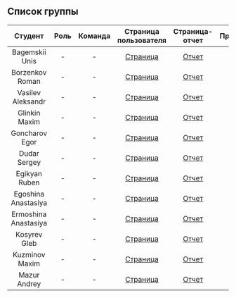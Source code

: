 
## Список группы

| Студент | Роль | Команда | Страница пользователя | Страница-отчет | Проект | Лаб 1 | Лаб 2 | Лаб 3 |
| :---:   | :-:  |   :-:   |   :-:    |  :-: |  :-:   |    :-:   |   :-:    |    :-:    |
| Bagemskii Unis | - | - | [Страница](https://github.com/shprechen) | [Отчет](https://shprechen.github.io) | - | - | - | - |
| Borzenkov Roman | - | - | [Страница](https://github.com/idm-19-01-antonov) | [Отчет](https://idm-19-01-antonov.github.io) | - | - | - | - |
| Vasilev Aleksandr | - | - | [Страница](https://github.com/arzhannikovdmitry) | [Отчет](https://arzhannikovdmitry.github.io) | - | + | - | - |
| Glinkin Maxim | - | - | [Страница](https://github.com/shprechen) | [Отчет](https://shprechen.github.io) | - | + | - | - |
| Goncharov Egor | - | - | [Страница](https://github.com/shprechen) | [Отчет](https://shprechen.github.io) | - | - | - | - |
| Dudar Sergey | - | - | [Страница](https://github.com/shprechen) | [Отчет](https://shprechen.github.io) | - | - | - | - |
| Egikyan Ruben | - | - | [Страница](https://github.com/shprechen) | [Отчет](https://shprechen.github.io) | - | + | - | - |
| Egoshina Anastasiya | - | - | [Страница](https://github.com/shprechen) | [Отчет](https://shprechen.github.io) | - | - | - | - |
| Ermoshina Anastasiya | - | - | [Страница](https://github.com/shprechen) | [Отчет](https://shprechen.github.io) | - | - | - | - |
| Kosyrev Gleb | - | - | [Страница](https://github.com/shprechen) | [Отчет](https://shprechen.github.io) | - | + | - | - |
| Kuzminov Maxim | - | - | [Страница](https://github.com/shprechen) | [Отчет](https://shprechen.github.io) | - | + | - | - |
| Mazur Andrey | - | - | [Страница](https://github.com/shprechen) | [Отчет](https://shprechen.github.io) | - | - | - | - |